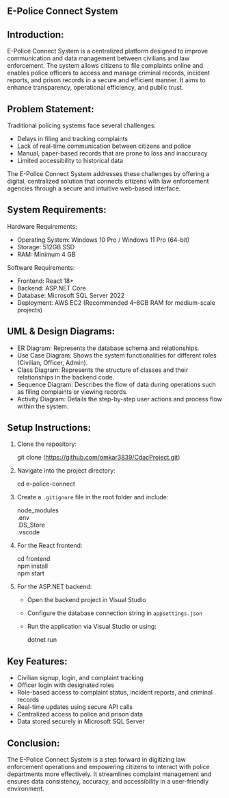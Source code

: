 E-Police Connect System
-----------------------

Introduction:
-------------
E-Police Connect System is a centralized platform designed to improve communication and data management between civilians and law enforcement. The system allows citizens to file complaints online and enables police officers to access and manage criminal records, incident reports, and prison records in a secure and efficient manner. It aims to enhance transparency, operational efficiency, and public trust.

Problem Statement:
------------------
Traditional policing systems face several challenges:

- Delays in filing and tracking complaints  
- Lack of real-time communication between citizens and police  
- Manual, paper-based records that are prone to loss and inaccuracy  
- Limited accessibility to historical data  

The E-Police Connect System addresses these challenges by offering a digital, centralized solution that connects citizens with law enforcement agencies through a secure and intuitive web-based interface.

System Requirements:
--------------------
Hardware Requirements:
- Operating System: Windows 10 Pro / Windows 11 Pro (64-bit)  
- Storage: 512GB SSD  
- RAM: Minimum 4 GB  

Software Requirements:
- Frontend: React 18+  
- Backend: ASP.NET Core  
- Database: Microsoft SQL Server 2022  
- Deployment: AWS EC2 (Recommended 4–8GB RAM for medium-scale projects)  

UML & Design Diagrams:
----------------------
- ER Diagram: Represents the database schema and relationships.  
- Use Case Diagram: Shows the system functionalities for different roles (Civilian, Officer, Admin).  
- Class Diagram: Represents the structure of classes and their relationships in the backend code.  
- Sequence Diagram: Describes the flow of data during operations such as filing complaints or viewing records.  
- Activity Diagram: Details the step-by-step user actions and process flow within the system.  

Setup Instructions:
-------------------
1. Clone the repository:

   git clone (https://github.com/omkar3839/CdacProject.git)

2. Navigate into the project directory:

   cd e-police-connect

3. Create a `.gitignore` file in the root folder and include:

   node_modules  
   .env  
   .DS_Store  
   .vscode

4. For the React frontend:

   cd frontend  
   npm install  
   npm start

5. For the ASP.NET backend:

   - Open the backend project in Visual Studio  
   - Configure the database connection string in `appsettings.json`  
   - Run the application via Visual Studio or using:

     dotnet run

Key Features:
-------------
- Civilian signup, login, and complaint tracking  
- Officer login with designated roles  
- Role-based access to complaint status, incident reports, and criminal records  
- Real-time updates using secure API calls  
- Centralized access to police and prison data  
- Data stored securely in Microsoft SQL Server  

Conclusion:
-----------
The E-Police Connect System is a step forward in digitizing law enforcement operations and empowering citizens to interact with police departments more effectively. It streamlines complaint management and ensures data consistency, accuracy, and accessibility in a user-friendly environment.


